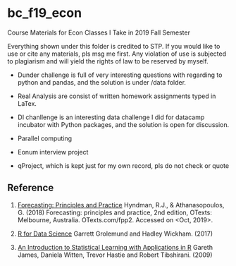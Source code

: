 # bc_f19_econ
Course Materials for Econ Classes I Take in 2019 Fall Semester 


Everything shown under this folder is credited to STP. If you would like to use or cite any materials, pls msg me first. Any violation of use is subjected to plagiarism and will yield the rights of law to be reserved by myself. 

* Dunder challenge is full of very interesting questions with regarding to python and pandas, and the solution is under /data folder. 

* Real Analysis are consist of written homework assignments typed in LaTex. 

* DI chanllenge is an interesting data challenge I did for datacamp incubator with Python packages, and the solution is open for discussion. 

* Parallel computing 
* Eonum interview project 
* qProject, which is kept just for my own record, pls do not check or quote 

## Reference 
1. [Forecasting: Principles and Practice](https://otexts.com/fpp2/) 
Hyndman, R.J., & Athanasopoulos, G. (2018) Forecasting: principles and practice, 2nd edition, OTexts: Melbourne, Australia. OTexts.com/fpp2. Accessed on <Oct, 2019>. 

2. [R for Data Science](https://r4ds.had.co.nz/)
Garrett Grolemund and Hadley Wickham. (2017) 

3. [An Introduction to Statistical Learning with Applications in R](http://faculty.marshall.usc.edu/gareth-james/ISL/index.html) 
Gareth James, Daniela Witten, Trevor Hastie and Robert Tibshirani. (2009) 
